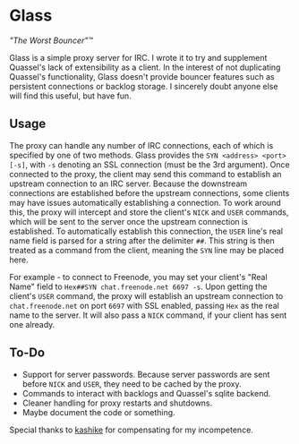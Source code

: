 Glass
=====
*"The Worst Bouncer"™*

Glass is a simple proxy server for IRC. I wrote it to try and supplement 
Quassel's lack of extensibility as a client. In the interest of not duplicating
Quassel's functionality, Glass doesn't provide bouncer features such as
persistent connections or backlog storage. I sincerely doubt anyone else will
find this useful, but have fun.

Usage
-----
The proxy can handle any number of IRC connections, each of which is specified
by one of two methods. Glass provides the `SYN <address> <port> [-s]`, with `-s`
denoting an SSL connection (must be the 3rd argument). Once connected to the proxy,
the client may send this command to establish an upstream connection to an IRC server.
Because the downstream connections are established before the upstream connections, 
some clients may have issues automatically establishing a connection. To work around
this, the proxy will intercept and store the client's `NICK` and `USER` commands, which
will be sent to the server once the upstream connection is established. To automatically
establish this connection, the `USER` line's real name field is parsed for a string after
the delimiter `##`. This string is then treated as a command from the client, meaning the
`SYN` line may be placed here. 

For example - to connect to Freenode, you may set your client's "Real Name" field to 
`Hex##SYN chat.freenode.net 6697 -s`. Upon getting the client's `USER` command, the proxy
will establish an upstream connection to `chat.freenode.net` on port `6697` with SSL enabled,
passing `Hex` as the real name to the server. It will also pass a `NICK` command, if your client
has sent one already.

To-Do
-----
* Support for server passwords. Because server passwords are sent before `NICK` and `USER`, they need
to be cached by the proxy.
* Commands to interact with backlogs and Quassel's sqlite backend.
* Cleaner handling for proxy restarts and shutdowns.
* Maybe document the code or something.

Special thanks to [kashike](https://github.com/kashike) for compensating for my incompetence.